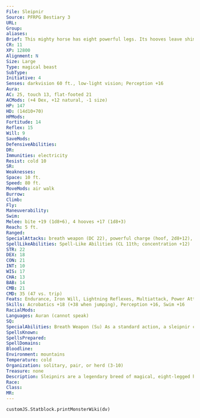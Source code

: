 ```yaml
---
File: Sleipnir
Source: PFRPG Bestiary 3
URL: 
Group: 
aliases: 
Brief: This mighty horse has eight powerful legs. Its hooves leave shimmering hoofprints that quickly fade to mist.
CR: 11
XP: 12800
Alignment: N
Size: Large
Type: magical beast
SubType: 
Initiative: 4
Senses: darkvision 60 ft., low-light vision; Perception +16
Aura: 
AC: 25, touch 13, flat-footed 21
ACMods: (+4 Dex, +12 natural, -1 size)
HP: 147
HD: (14d10+70)
HPMods: 
Fortitude: 14
Reflex: 15
Will: 9
SaveMods: 
DefensiveAbilities: 
DR: 
Immunities: electricity
Resist: cold 10
SR: 
Weaknesses: 
Space: 10 ft.
Speed: 80 ft.
MoveMods: air walk
Burrow: 
Climb: 
Fly: 
Maneuverability: 
Swim: 
Melee: bite +19 (1d8+6), 4 hooves +17 (1d8+3)
Reach: 5 ft.
Ranged: 
SpecialAttacks: breath weapon (DC 22), powerful charge (hoof, 2d8+12), trample (1d8+9, DC 23)
SpellLikeAbilities: Spell-Like Abilities (CL 11th; concentration +12)  Constant-air walk
STR: 22
DEX: 18
CON: 21
INT: 10
WIS: 17
CHA: 13
BAB: 14
CMB: 21
CMD: 35 (47 vs. trip)
Feats: Endurance, Iron Will, Lightning Reflexes, Multiattack, Power Attack, Run, Weapon Focus (hoof )
Skills: Acrobatics +18 (+38 when jumping), Perception +16, Swim +16
RacialMods: 
Languages: Auran (cannot speak)
SQ: 
SpecialAbilities: Breath Weapon (Su) As a standard action, a sleipnir can exhale a 30- foot cone of shimmering, rainbow-colored light. Every creature in the area is randomly struck by one or more beams, as a prismatic spray spell (DC 22 half or negates). The sleipnir may use this ability once every 1d6 rounds, up to 3 times per day. The save DC is Constitution-based.
SpellsKnown: 
SpellsPrepared: 
SpellDomains: 
Bloodline: 
Environment: mountains
Temperature: cold
Organization: solitary, pair, or herd (3-10)
Treasure: none
Description: Sleipnirs are a legendary breed of magical, eight-legged horses. Most sleipnirs have jet-black coats and long, flowing manes and tails, though occasionally a sleipnir  foal is born with a white or shimmering silver coat. Such rare sleipnirs sometimes display additional abilities beyond those of their darker kin. A typical sleipnir stands 6 to 7 feet tall at the shoulder, measures about 12 feet long, and weighs upward of 1,600 pounds.  Believed to be descended from the mystical steeds of gods, sleipnirs have spread throughout the Material Plane. While sleipnirs cannot actually fly, they are able to walk on air as easily as on land, and spend much of their time galloping across the skies of their homes. Although sleipnirs lack the ability to travel between planes themselves, riders have brought them as mounts far beyond the Material Plane, and populations of sleipnirs can be found on several of the more hospitable Outer Planes as well.  Sleipnirs are highly prized as steeds, but as intelligent magical beasts, they cannot be trained using the Handle Animal skill, and those trying to do so find them intractable and even violent. Although they cannot speak, sleipnirs understand Auran, and one seeking a sleipnir as a mount must convince the creature to serve using Diplomacy, Intimidate, or other means. Sleipnirs are generally indifferent to most creatures, meaning they can be found serving as steeds to creatures of all alignments, from good to evil.  Riding a sleipnir requires no equipment other than a normal saddle, and they are well trained in combat from birth. A rider does not need to make a Ride check to control a sleipnir in battle, but must make a Ride check to attack in the same round that the sleipnir attacks. A sleipnir can carry 519 pounds as a light load, 1,038 pounds as a medium load, and 1,560 pounds as a heavy load.
Race: 
Class: 
MR: 
---
```

```dataviewjs
customJS.Statblock.printMonsterWiki(dv)
```

